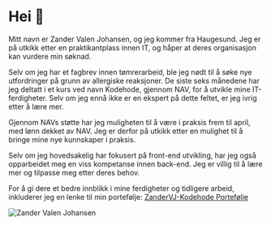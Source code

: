 # Hei 👋

Mitt navn er Zander Valen Johansen, og jeg kommer fra Haugesund. Jeg er på utkikk etter en praktikantplass innen IT, og håper at deres organisasjon kan vurdere min søknad.

Selv om jeg har et fagbrev innen tømrerarbeid, ble jeg nødt til å søke nye utfordringer på grunn av allergiske reaksjoner. De siste seks månedene har jeg deltatt i et kurs ved navn Kodehode, gjennom NAV, for å utvikle mine IT-ferdigheter. Selv om jeg ennå ikke er en ekspert på dette feltet, er jeg ivrig etter å lære mer.

Gjennom NAVs støtte har jeg muligheten til å være i praksis frem til april, med lønn dekket av NAV. Jeg er derfor på utkikk etter en mulighet til å bringe mine nye kunnskaper i praksis.

Selv om jeg hovedsakelig har fokusert på front-end utvikling, har jeg også opparbeidet meg en viss kompetanse innen back-end. Jeg er villig til å lære mer og tilpasse meg etter deres behov.

For å gi dere et bedre innblikk i mine ferdigheter og tidligere arbeid, inkluderer jeg en lenke til min portefølje: [ZanderVJ-Kodehode Portefølje](https://zandervj-kodehode.github.io/Portfolio/)

![Zander Valen Johansen](https://avatars.githubusercontent.com/u/131156556?v=4)


<!--
**ZanderVJ-kodehode/ZanderVJ-Kodehode** is a ✨ _special_ ✨ repository because its `README.md` (this file) appears on your GitHub profile.

Here are some ideas to get you started:

- 🔭 I’m currently working on ... scrimba
- 🌱 I’m currently learning ...
- 👯 I’m looking to collaborate on ...
- 🤔 I’m looking for help with ...
- 💬 Ask me about ...
- 📫 How to reach me: ...
- 😄 Pronouns: ...
- ⚡ Fun fact: ...
-->
